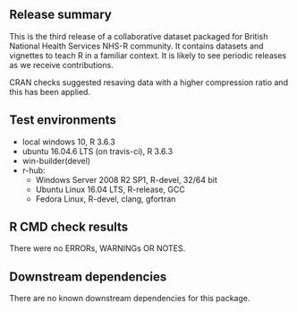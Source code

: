 ## Release summary
This is the third release of a collaborative dataset packaged for British National Health Services NHS-R community. It contains datasets and vignettes to teach R in a familiar context.  It is likely to see periodic releases as we receive contributions.

CRAN checks suggested resaving data with a higher compression ratio and this has been applied.

## Test environments
* local windows 10, R 3.6.3
* ubuntu 16.04.6 LTS (on travis-ci), R 3.6.3
* win-builder(devel)
* r-hub:
  * Windows Server 2008 R2 SP1, R-devel, 32/64 bit
  * Ubuntu Linux 16.04 LTS, R-release, GCC
  * Fedora Linux, R-devel, clang, gfortran
  

## R CMD check results
There were no ERRORs, WARNINGs OR NOTES.

## Downstream dependencies
There are no known downstream dependencies for this package.

